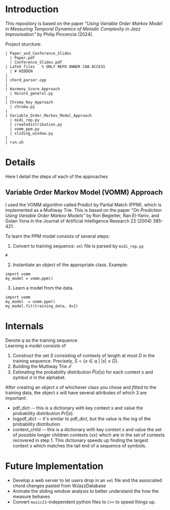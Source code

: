 Introduction
===========

This repository is based on the paper *"Using Variable Order Markov Model in Measuring Temporal Dynamics of Melodic Complexity in Jazz Improvisation"* by Philip Pincencia (2024).


Project sturcture:

```
| Paper_and_Conference_Slides
  | Paper.pdf
  | Conference_Slides.pdf
| LaTeX files   % ONLY REPO OWNER CAN ACCESS
  | # HIDDEN
| 
| chord_parser.cpp
| 
| Harmony_Score_Approach
  | Hscore_general.py
|
| Chroma_Key_Approach
  | chroma.py
|
| Variable_Order_Markov_Model_Approach
  | midi_rep.py
  | createdistribution.py
  | vomm_ppm.py
  | sliding_window.py
|
| run.sh
```

<h1>Details</h1>

Here I detail the steps of each of the approaches

Variable Order Markov Model (VOMM) Approach
---
I used the VOMM algorithm called Predict by Partial Match (PPM), which is implemented as a Multiway Trie. This is based on the paper *"On Prediction Using Variable
Order Markov Models"* by Ron Begleiter, Ran El-Yaniv, and Golan Yona in
the Journal of Artificial Intelligence Research 22 (2004) 385-421.

To learn the PPM model consists of several steps:

1. Convert to training sequence: `xml` file is parsed by `midi_rep.py` 
```{python}
#

```
2. Instantiate an object of the appropriate class. Example:
```{python}
import vomm
my_model = vomm.ppm()
```
3. Learn a model from the data.
```{python}
import vomm
my_model  = vomm.ppm()
my_model.fit(training_data, d=2)
```

Internals
=========
Denote $q$ as the training sequence.\
Learning a model consists of

1. Construct the set $S$ consisting of contexts of length at most $D$ in the training sequence. Precisely, $S=\{s\in q ~|~|s|\leq D\}$.
2. Building the Mutliway Trie $\mathcal{T}$ 
2. Estimating the probability distribution $\hat P(\sigma|s)$ for each context $s$ and symbol $\sigma$ in the alphabet.

After creating an object $x$ of whichever class you chose and *fitted*
to the training data, the object $x$ will have several attributes of
which 3 are important:

* pdf_dict -- this is a dictionary with key context $s$ and value the probability distribution $Pr(|s)$.
* logpdf_dict -- it's similar to pdf_dict, but the value is the log of the probability distribution.
* context_child -- this is a dictionary with key context $s$ and value
  the set of possible longer children contexts $\{ xs \}$ which are in
  the set of contexts recovered in step 1. This dictionary speeds up
  finding the largest context $s$ which matches the tail end of a
  sequence of symbols.

Future Implementation
===========
- Develop a web server to let users drop in an `xml` file and the associated chord changes pasted from WJazzDatabase
- Animate the sliding window analysis to better understand the how the measure behaves
- Convert `music21`-independent python files to `C++` to speed things up.